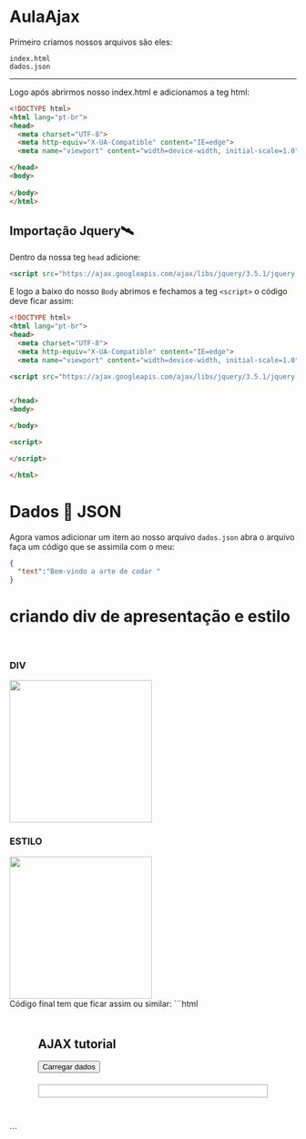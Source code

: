 # AulaAjax
Primeiro criamos nossos arquivos são eles:
```
index.html
dados.json
```
<hr>
Logo após abrirmos nosso index.html e adicionamos a teg html:

```html
<!DOCTYPE html>
<html lang="pt-br">
<head>
  <meta charset="UTF-8">
  <meta http-equiv="X-UA-Compatible" content="IE=edge">
  <meta name="viewport" content="width=device-width, initial-scale=1.0">

</head>
<body>
  
</body>
</html> 
```
## Importação Jquery🛰

Dentro da nossa teg `head` adicione:
```html 
<script src="https://ajax.googleapis.com/ajax/libs/jquery/3.5.1/jquery.min.js"></script>
```
E logo a baixo do nosso `Body` abrimos e  fechamos a teg ``` <script> ``` o código deve ficar assim:
```html 
<!DOCTYPE html>
<html lang="pt-br">
<head>
  <meta charset="UTF-8">
  <meta http-equiv="X-UA-Compatible" content="IE=edge">
  <meta name="viewport" content="width=device-width, initial-scale=1.0">

<script src="https://ajax.googleapis.com/ajax/libs/jquery/3.5.1/jquery.min.js"></script>


</head>
<body>

</body>

<script>

</script>

</html>
```

# Dados 🎲 JSON 

Agora vamos adicionar um item ao nosso arquivo `dados.json` abra o arquivo faça um código que se assimila com o meu:
```json
{
  "text":"Bem-vindo a arte de codar "
}
```
# criando div de apresentação e estilo
<br>

### DIV

<img src="https://i.imgur.com/1ptEeU5.png" height='250'>
<br>

### ESTILO

<img src="https://i.imgur.com/IqWOJ3R.png" height='250'>

<br>
Código final tem que ficar assim ou similar:
```html 
<!DOCTYPE html>
<html lang="pt-br">
<head>
  <meta charset="UTF-8">
  <meta http-equiv="X-UA-Compatible" content="IE=edge">
  <meta name="viewport" content="width=device-width, initial-scale=1.0">
<script src="https://ajax.googleapis.com/ajax/libs/jquery/3.5.1/jquery.min.js"></script>
</head>

<style>
  
  #conteudo{
    margin: 50px;
  }
  #dados{
    margin-top:20px;
    border: 2px solid #ccc;
    padding: 10px;
  }
  
</style>

<body>

<div id="conteudo">
  <h2>AJAX tutorial</h2>
  <button id="btn-carregar">Carregar dados</button>
  <div id="dados"></div>
</div>

</body>
</html>
```
